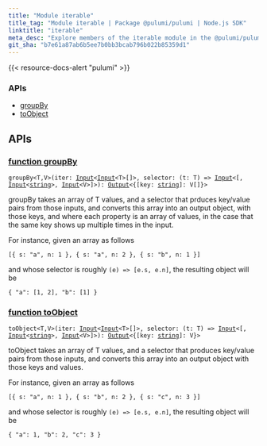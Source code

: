 ```yaml
---
title: "Module iterable"
title_tag: "Module iterable | Package @pulumi/pulumi | Node.js SDK"
linktitle: "iterable"
meta_desc: "Explore members of the iterable module in the @pulumi/pulumi package."
git_sha: "b7e61a87ab6b5ee7b0bb3bcab796b022b85359d1"
---
```


<!-- WARNING: this page was generated by a tool. Do not edit it by hand. -->
<!-- To change it, please see https://github.com/pulumi/docs/tree/master/tools/tscdocgen. -->

{{< resource-docs-alert "pulumi" >}}






<h3>APIs</h3>
<ul class="api">
    <li><a href="#groupBy"><span class="symbol api"></span>groupBy</a></li>
    <li><a href="#toObject"><span class="symbol api"></span>toObject</a></li>
</ul>




<h2 id="apis">APIs</h2>
<h3 class="pdoc-module-header" id="groupBy" data-link-title="groupBy">
    <a href="https://github.com/pulumi/pulumi/blob/b7e61a87ab6b5ee7b0bb3bcab796b022b85359d1/sdk/nodejs/iterable/index.ts#L61">
        function <strong>groupBy</strong>
    </a>
</h3>


<pre class="highlight"><code><span class='kd'></span>groupBy&lt;T,V&gt;(iter: <a href='/docs/reference/pkg/nodejs/pulumi/pulumi/#Input'>Input</a>&lt;<a href='/docs/reference/pkg/nodejs/pulumi/pulumi/#Input'>Input</a>&lt;T&gt;[]&gt;, selector: (t: T) => <a href='/docs/reference/pkg/nodejs/pulumi/pulumi/#Input'>Input</a>&lt;[, <a href='/docs/reference/pkg/nodejs/pulumi/pulumi/#Input'>Input</a>&lt;<span class='kd'><a href='https://developer.mozilla.org/en-US/docs/Web/JavaScript/Reference/Global_Objects/String'>string</a></span>&gt;, <a href='/docs/reference/pkg/nodejs/pulumi/pulumi/#Input'>Input</a>&lt;V&gt;]&gt;): <a href='/docs/reference/pkg/nodejs/pulumi/pulumi/#Output'>Output</a>&lt;{[key: <span class='kd'><a href='https://developer.mozilla.org/en-US/docs/Web/JavaScript/Reference/Global_Objects/String'>string</a></span>]: V[]}&gt;</code></pre>


groupBy takes an array of T values, and a selector that prduces key/value pairs from those inputs,
and converts this array into an output object, with those keys, and where each property is an array of values,
in the case that the same key shows up multiple times in the input.

For instance, given an array as follows

    [{ s: "a", n: 1 }, { s: "a", n: 2 }, { s: "b", n: 1 }]

and whose selector is roughly `(e) => [e.s, e.n]`, the resulting object will be

    { "a": [1, 2], "b": [1] }


<h3 class="pdoc-module-header" id="toObject" data-link-title="toObject">
    <a href="https://github.com/pulumi/pulumi/blob/b7e61a87ab6b5ee7b0bb3bcab796b022b85359d1/sdk/nodejs/iterable/index.ts#L30">
        function <strong>toObject</strong>
    </a>
</h3>


<pre class="highlight"><code><span class='kd'></span>toObject&lt;T,V&gt;(iter: <a href='/docs/reference/pkg/nodejs/pulumi/pulumi/#Input'>Input</a>&lt;<a href='/docs/reference/pkg/nodejs/pulumi/pulumi/#Input'>Input</a>&lt;T&gt;[]&gt;, selector: (t: T) => <a href='/docs/reference/pkg/nodejs/pulumi/pulumi/#Input'>Input</a>&lt;[, <a href='/docs/reference/pkg/nodejs/pulumi/pulumi/#Input'>Input</a>&lt;<span class='kd'><a href='https://developer.mozilla.org/en-US/docs/Web/JavaScript/Reference/Global_Objects/String'>string</a></span>&gt;, <a href='/docs/reference/pkg/nodejs/pulumi/pulumi/#Input'>Input</a>&lt;V&gt;]&gt;): <a href='/docs/reference/pkg/nodejs/pulumi/pulumi/#Output'>Output</a>&lt;{[key: <span class='kd'><a href='https://developer.mozilla.org/en-US/docs/Web/JavaScript/Reference/Global_Objects/String'>string</a></span>]: V}&gt;</code></pre>


toObject takes an array of T values, and a selector that produces key/value pairs from those inputs,
and converts this array into an output object with those keys and values.

For instance, given an array as follows

    [{ s: "a", n: 1 }, { s: "b", n: 2 }, { s: "c", n: 3 }]

and whose selector is roughly `(e) => [e.s, e.n]`, the resulting object will be

    { "a": 1, "b": 2, "c": 3 }


